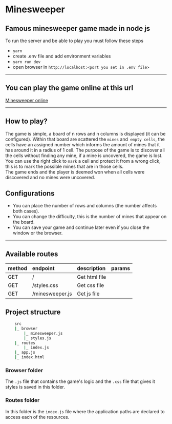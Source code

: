 # Minesweeper

## Famous minesweeper game made in node js

To run the server and be able to play you must follow these steps

- `yarn`
- create .env file and add environment variables
- `yarn run dev`
- open browser in `http://localhost:<port you set in .env file>`


---
## You can play the game online at this url
[Minesweeper online](https://h19od7uori.execute-api.us-east-1.amazonaws.com/dev/)

----
## How to play?

The game is simple, a board of n rows and n columns is displayed (it can be configured). Within that board are scattered the `mines` and` empty cells`, the cells have an assigned number which informs the amount of mines that it has around it in a radius of 1 cell. The purpose of the game is to discover all the cells without finding any mine, if a mine is uncovered, the game is lost.  
You can use the right click to `mark` a cell and protect it from a wrong click, this is to mark the possible mines that are in those cells.  
The game ends and the player is deemed won when all cells were discovered and no mines were uncovered.

## Configurations

- You can place the number of rows and columns (the number affects both cases).
- You can change the difficulty, this is the number of mines that appear on the board.
- You can save your game and continue later even if you close the window or the browser.

---

## Available routes

| method | endpoint    | description   | params |
| :----- | :---------- | :------------ | :----- |
| GET    | /           | Get html file |        |
| GET    | /styles.css | Get css file  |        |
| GET    | /minesweeper.js | Get js file  |        |
## Project structure

```sh
    src
    |_ browser
        |_ minesweeper.js
        |_ styles.js
    |_ routes
        |_ index.js
    |_ app.js
    |_ index.html
```

### Browser folder

The `.js` file that contains the game's logic and the `.css` file that gives it styles is saved in this folder.

### Routes folder

In this folder is the `index.js` file where the application paths are declared to access each of the resources.
